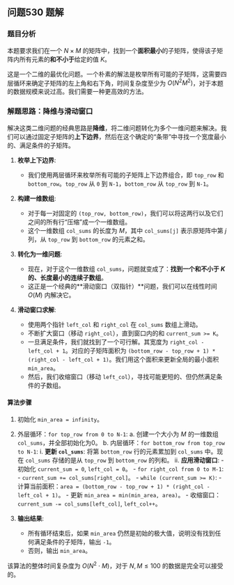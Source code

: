 ## 问题530 题解

### 题目分析

本题要求我们在一个 $N \times M$ 的矩阵中，找到一个**面积最小**的子矩阵，使得该子矩阵内所有元素的**和不小于**给定的值 $K$。

这是一个二维的最优化问题。一个朴素的解法是枚举所有可能的子矩阵，这需要四层循环来确定子矩阵的左上角和右下角，时间复杂度至少为 $O(N^2 M^2)$，对于本题的数据规模来说过高。我们需要一种更高效的方法。

### 解题思路：降维与滑动窗口

解决这类二维问题的经典思路是**降维**，将二维问题转化为多个一维问题来解决。我们可以通过固定子矩阵的**上下边界**，然后在这个确定的“条带”中寻找一个宽度最小的、满足条件的子矩阵。

1.  **枚举上下边界**:
    -   我们使用两层循环来枚举所有可能的子矩阵上下边界组合，即 `top_row` 和 `bottom_row`。`top_row` 从 `0` 到 `N-1`，`bottom_row` 从 `top_row` 到 `N-1`。

2.  **构建一维数组**:
    -   对于每一对固定的 `(top_row, bottom_row)`，我们可以将这两行以及它们之间的所有行“压缩”成一个一维数组。
    -   这个一维数组 `col_sums` 的长度为 $M$，其中 `col_sums[j]` 表示原矩阵中第 $j$ 列，从 `top_row` 到 `bottom_row` 的元素之和。

3.  **转化为一维问题**:
    -   现在，对于这个一维数组 `col_sums`，问题就变成了：**找到一个和不小于 $K$ 的、长度最小的连续子数组**。
    -   这正是一个经典的**滑动窗口（双指针）**问题，我们可以在线性时间 $O(M)$ 内解决它。

4.  **滑动窗口求解**:
    -   使用两个指针 `left_col` 和 `right_col` 在 `col_sums` 数组上滑动。
    -   不断扩大窗口（移动 `right_col`），直到窗口内的和 `current_sum >= K`。
    -   一旦满足条件，我们就找到了一个可行解。其宽度为 `right_col - left_col + 1`。对应的子矩阵面积为 `(bottom_row - top_row + 1) * (right_col - left_col + 1)`。我们用这个面积来更新全局的最小面积 `min_area`。
    -   然后，我们收缩窗口（移动 `left_col`），寻找可能更短的、但仍然满足条件的子数组。

#### 算法步骤

1.  初始化 `min_area = infinity`。
2.  外层循环：`for top_row from 0 to N-1`:
    a. 创建一个大小为 $M$ 的一维数组 `col_sums`，并全部初始化为0。
    b. 内层循环：`for bottom_row from top_row to N-1`:
        i.   **更新 `col_sums`**: 将第 `bottom_row` 行的元素累加到 `col_sums` 中。现在 `col_sums` 存储的是从 `top_row` 到 `bottom_row` 的列和。
        ii.  **应用滑动窗口**:
            -   初始化 `current_sum = 0`, `left_col = 0`。
            -   `for right_col from 0 to M-1`:
                -   `current_sum += col_sums[right_col]`。
                -   `while (current_sum >= K)`:
                    -   计算当前面积：`area = (bottom_row - top_row + 1) * (right_col - left_col + 1)`。
                    -   更新 `min_area = min(min_area, area)`。
                    -   收缩窗口：`current_sum -= col_sums[left_col]`, `left_col++`。

3.  **输出结果**:
    -   所有循环结束后，如果 `min_area` 仍然是初始的极大值，说明没有找到任何满足条件的子矩阵，输出 `-1`。
    -   否则，输出 `min_area`。

该算法的整体时间复杂度为 $O(N^2 \cdot M)$，对于 $N, M \le 100$ 的数据是完全可以接受的。
